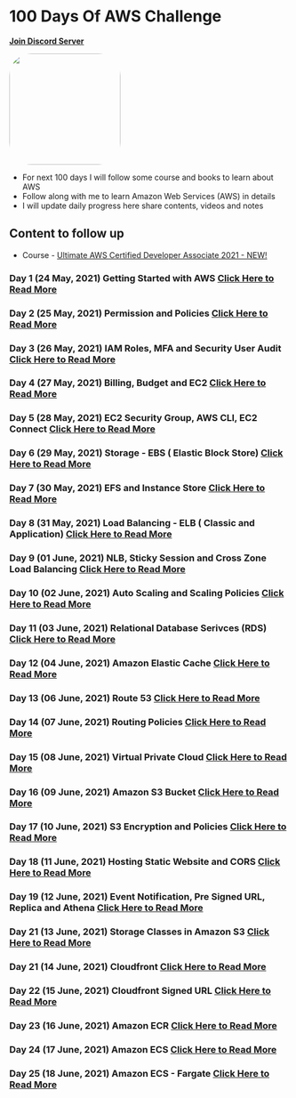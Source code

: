 # 100 Days Of AWS Challenge
**[Join Discord Server](https://discord.gg/neuKDrJ)**

<a href="https://www.youtube.com/watch?v=77XaHwNxH68">
<img src="https://i3.ytimg.com/vi/77XaHwNxH68/hqdefault.jpg" align="center" width="200" style="border-radius:40px" />
</a>

- For next 100 days I will follow some course and books to learn about AWS
- Follow along with me to learn Amazon Web Services (AWS) in details
- I will update daily progress here share contents, videos and notes

## Content to follow up
- Course - [Ultimate AWS Certified Developer Associate 2021 - NEW!](https://www.udemy.com/course/aws-certified-developer-associate-dva-c01/)

### Day 1 (24 May, 2021) Getting Started with AWS [Click Here to Read More](/Day-001-100DaysOfAWS.md)

### Day 2 (25 May, 2021) Permission and Policies [Click Here to Read More](/Day-002-100DaysOfAWS.md)

### Day 3 (26 May, 2021) IAM Roles, MFA and Security User Audit [Click Here to Read More](/Day-003-100DaysOfAWS.md)

### Day 4 (27 May, 2021) Billing, Budget and EC2 [Click Here to Read More](/Day-004-100DaysOfAWS.md)

### Day 5 (28 May, 2021) EC2 Security Group, AWS CLI, EC2 Connect [Click Here to Read More](/Day-005-100DaysOfAWS.md)

### Day 6 (29 May, 2021) Storage - EBS ( Elastic Block Store) [Click Here to Read More](/Day-006-100DaysOfAWS.md)

### Day 7 (30 May, 2021) EFS and Instance Store [Click Here to Read More](/Day-007-100DaysOfAWS.md)

### Day 8 (31 May, 2021) Load Balancing - ELB ( Classic and Application) [Click Here to Read More](/Day-008-100DaysOfAWS.md)

### Day 9 (01 June, 2021) NLB, Sticky Session and Cross Zone Load Balancing [Click Here to Read More](/Day-009-100DaysOfAWS.md)

### Day 10 (02 June, 2021) Auto Scaling and Scaling Policies [Click Here to Read More](/Day-010-100DaysOfAWS.md)

### Day 11 (03 June, 2021) Relational Database Serivces (RDS) [Click Here to Read More](/Day-011-100DaysOfAWS.md)

### Day 12 (04 June, 2021) Amazon Elastic Cache [Click Here to Read More](/Day-012-100DaysOfAWS.md)

### Day 13 (06 June, 2021) Route 53 [Click Here to Read More](/Day-013-100DaysOfAWS.md)

### Day 14 (07 June, 2021) Routing Policies [Click Here to Read More](/Day-014-100DaysOfAWS.md)

### Day 15 (08 June, 2021) Virtual Private Cloud [Click Here to Read More](/Day-015-100DaysOfAWS.md)

### Day 16 (09 June, 2021) Amazon S3 Bucket [Click Here to Read More](/Day-016-100DaysOfAWS.md)

### Day 17 (10 June, 2021) S3 Encryption and Policies [Click Here to Read More](/Day-017-100DaysOfAWS.md)

### Day 18 (11 June, 2021) Hosting Static Website and CORS [Click Here to Read More](/Day-018-100DaysOfAWS.md)

### Day 19 (12 June, 2021) Event Notification, Pre Signed URL, Replica and Athena [Click Here to Read More](/Day-019-100DaysOfAWS.md)

### Day 21 (13 June, 2021) Storage Classes in Amazon S3 [Click Here to Read More](/Day-020-100DaysOfAWS.md)

### Day 21 (14 June, 2021) Cloudfront [Click Here to Read More](/Day-021-100DaysOfAWS.md)

### Day 22 (15 June, 2021) Cloudfront Signed URL [Click Here to Read More](/Day-022-100DaysOfAWS.md)

### Day 23 (16 June, 2021) Amazon ECR [Click Here to Read More](/Day-023-100DaysOfAWS.md)

### Day 24 (17 June, 2021) Amazon ECS [Click Here to Read More](/Day-024-100DaysOfAWS.md)

### Day 25 (18 June, 2021) Amazon ECS - Fargate [Click Here to Read More](/Day-025-100DaysOfAWS.md)
